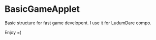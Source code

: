 BasicGameApplet
===============

Basic structure for fast game developent.
I use it for LudumDare compo.

Enjoy =)
